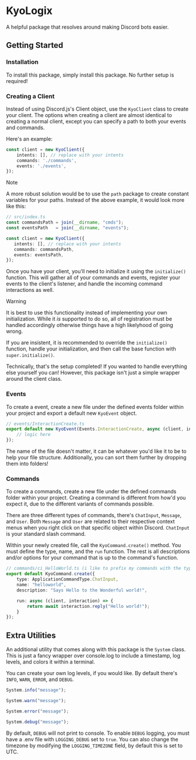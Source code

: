 # KyoLogix

A helpful package that resolves around making Discord bots easier.

## Getting Started

### Installation

To install this package, simply install this package. No further setup is required!

### Creating a Client

Instead of using Discord.js's Client object, use the `KyoClient` class to create your client.
The options when creating a client are almost identical to creating a normal client, except you can specify a path to both your events and commands.

Here's an example:

```typescript
const client = new KyoClient({
    intents: [], // replace with your intents
    commands: './commands',
    events: './events',
});
```

> [!NOTE]
> A more robust solution would be to use the `path` package to create constant variables for your paths. Instead of the above example, it would look more like this:
>
> ```typescript
> // src/index.ts
> const commandsPath = join(__dirname, "cmds");
> const eventsPath   = join(__dirname, "events");
>
> const client = new KyoClient({
>    intents: [], // replace with your intents
>    commands: commandsPath,
>    events: eventsPath,
> });
> ```

Once you have your client, you'll need to initialize it using the `initialize()` function. This will gather all of your commands and events, register your events to the client's listener, and handle the incoming command interactions as well.

> [!WARNING]
> It is best to use this functionality instead of implementing your own initialization. While it *is* supported to do so,
> all of registration must be handled accordingly otherwise things have a high likelyhood of going wrong.
>
> If you are insistent, it is recommended to override the `initialize()` function, handle your initialization, and then call
> the base function with `super.initialize()`.

Technically, that's the setup completed! If you wanted to handle everything else yourself you can! However, this
package isn't just a simple wrapper around the client class.

### Events

To create a event, create a new file under the defined events folder within your project and export a default new `KyoEvent` object.

```typescript
// events/InteractionCreate.ts
export default new KyoEvent(Events.InteractionCreate, async (client, interaction) => {
    // logic here
});
```

The name of the file doesn't matter, it can be whatever you'd like it to be to help your file structure. Additionally, you can sort them further by dropping them into folders!

### Commands

To create a commands, create a new file under the defined commands folder within your project. Creating a command is different from how'd you expect it, due to the different variants of commands possible.

There are three different types of commands, there's `ChatInput`, `Message`, and `User`. Both `Message` and `User` are related
to their respective context menus when you right click on that specific object within Discord. `ChatInput` is your standard
slash command.

Within your newly created file, call the `KyoCommand.create()` method. You must define the type, name, and the `run` function. The rest is all descriptions and/or options for your command that is up to the command's function.

```typescript
// commands/ci_HelloWorld.ts (i like to prefix my commands with the type)
export default KyoCommand.create({
    type: ApplicationCommandType.ChatInput,
    name: "helloworld",
    description: "Says Hello to the Wonderful world!",

    run: async (client, interaction) => {
        return await interaction.reply("Hello world!");
    }
});
```

## Extra Utilities

An additional utility that comes along with this package is the `System` class. This is just a fancy wrapper over
console.log to include a timestamp, log levels, and colors it within a terminal.

You can create your own log levels, if you would like. By default there's `INFO`, `WARN`, `ERROR`, and `DEBUG`.

```typescript
System.info("message");

System.warn("message");

System.error("message");

System.debug("message");
```

By default, `DEBUG` will not print to console. To enable `DEBUG` logging, you must have a .env file with `LOGGING_DEBUG` set to `true`. You can also change the timezone by modifying the `LOGGING_TIMEZONE` field, by default this is set to UTC.
